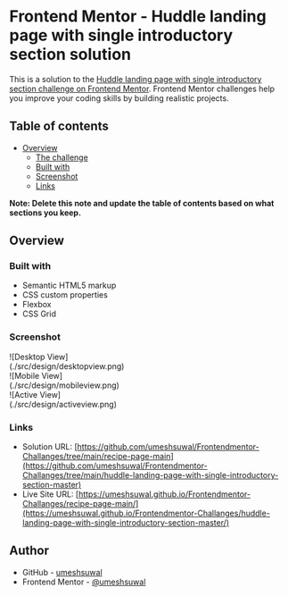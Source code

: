 # Frontend Mentor - Huddle landing page with single introductory section solution

This is a solution to the [Huddle landing page with single introductory section challenge on Frontend Mentor](https://www.frontendmentor.io/challenges/huddle-landing-page-with-a-single-introductory-section-B_2Wvxgi0). Frontend Mentor challenges help you improve your coding skills by building realistic projects.

## Table of contents

- [Overview](#overview)
  - [The challenge](#the-challenge)
  - [Built with](#built-with)
  - [Screenshot](#screenshot)
  - [Links](#links)

**Note: Delete this note and update the table of contents based on what sections you keep.**

## Overview

### Built with

- Semantic HTML5 markup
- CSS custom properties
- Flexbox
- CSS Grid

### Screenshot

![Desktop View]<br>(./src/design/desktopview.png)<br>
![Mobile View]<br>(./src/design/mobileview.png)<br>
![Active View]<br>(./src/design/activeview.png)

### Links

- Solution URL: [https://github.com/umeshsuwal/Frontendmentor-Challanges/tree/main/recipe-page-main](https://github.com/umeshsuwal/Frontendmentor-Challanges/tree/main/huddle-landing-page-with-single-introductory-section-master)
- Live Site URL: [https://umeshsuwal.github.io/Frontendmentor-Challanges/recipe-page-main/](https://umeshsuwal.github.io/Frontendmentor-Challanges/huddle-landing-page-with-single-introductory-section-master/)

## Author

- GitHub - [umeshsuwal](https://github.com/umeshsuwal)
- Frontend Mentor - [@umeshsuwal](https://www.frontendmentor.io/profile/umeshsuwal)